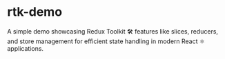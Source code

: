 # rtk-demo
A simple demo showcasing Redux Toolkit 🛠️ features like slices, reducers, and store management for efficient state handling in modern React ⚛️ applications.
